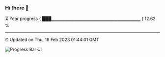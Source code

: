 ### Hi there 👋

⏳ Year progress { ███▁▁▁▁▁▁▁▁▁▁▁▁▁▁▁▁▁▁▁▁▁▁▁▁▁▁▁ } 12.62 %

---

⏰ Updated on Thu, 16 Feb 2023 01:44:01 GMT

![Progress Bar CI](https://github.com/ZhaoGui/ZhaoGui/workflows/Progress%20Bar%20CI/badge.svg)
